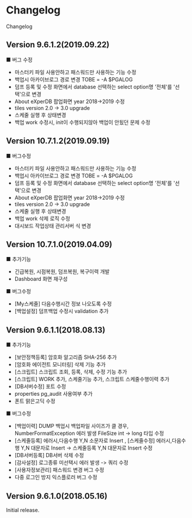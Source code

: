 # Changelog

Changelog


## Version 9.6.1.2(2019.09.22)
■ 버그 수정
 - 마스터키 파일 사용안하고 패스워드만 사용하는 기능 수정
 - 백업시 아카이브로그 경로 변경 TOBE = -A $PGALOG
 - 덤프 등록 및 수정 화면에서 database 선택하는 select option명 '전체'를 '선택'으로 변경
 - About eXperDB 팝업화면 year 2018->2019 수정
 - tiles version 2.0 -> 3.0 upgrade
 - 스케줄 실행 후 상태변경
 - 백업 work 수정시, init이 수행되지않아 백업이 안됬던 문제 수정
 
 
## Version 10.7.1.2(2019.09.19)
 ■ 버그수정
 - 마스터키 파일 사용안하고 패스워드만 사용하는 기능 수정
 - 백업시 아카이브로그 경로 변경 TOBE = -A $PGALOG
 - 덤프 등록 및 수정 화면에서 database 선택하는 select option명 '전체'를 '선택'으로 변경
 - About eXperDB 팝업화면 year 2018->2019 수정
 - tiles version 2.0 -> 3.0 upgrade
 - 스케줄 실행 후 상태변경
 - 백업 work 삭제 로직 수정
 - 대시보드 작업상태 관리서버 식 변경
 
 
## Version 10.7.1.0(2019.04.09)
 ■ 추가기능
- 긴급복원, 시점복원, 덤프복원, 복구이력 개발
- Dashboard 화면 재구성

 ■ 버그수정
- [My스케줄] 다음수행시간 정보 나오도록 수정
- [백업설정] 덤프백업 수정시 validation 추가        


## Version 9.6.1.1(2018.08.13)
 ■ 추가기능
 - [보안정책등록] 암호화 알고리즘 SHA-256 추가
 - [암호화 에이전트 모니터링] 삭제 기능 추가  
 - [스크립트] 스크립트 조회, 등록, 삭제, 수정 기능 추가
 - [스크립트] WORK 추가, 스케줄기능 추가, 스크립트 스케줄수행이력 추가  
 - [DB서버수정] 포트 수정
 - properties pg_audit 사용여부 추가
 - 폰트 맑은고딕 수정

 ■ 버그수정
 - [백업이력] DUMP 백업시 백업파일 사이즈가 클 경우, NumberFormatException 에러 발생 FileSize int -> long 타입 수정
 - [스케줄등록] 에러시,다음수행 Y,N 소문자로 Insert , [스케줄수정] 에러시,다음수행 Y,N 대문자로 Insert -> 스케줄등록 Y,N 대문자로 Insert 수정
 - [DB서버등록] DB서버 삭제 수정
 - [감사설정] 로그종류 미선택시 에러 발생 -> 쿼리 수정
 - [사용자정보관리] 패스워드 변경 버그 수정
 - 다중 로그인 방지 익스플로러 버그 수정        
 
 
## Version 9.6.1.0(2018.05.16)
Initial release.
